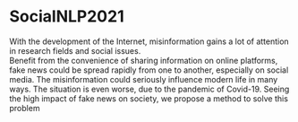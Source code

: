 # SocialNLP2021
With the development of the Internet, misinformation gains a lot of attention in research fields and social issues.  
Benefit from the convenience of sharing information on online platforms, fake news could be spread rapidly from one to another, especially on social media. 
The misinformation could seriously influence modern life in many ways. The situation is even worse, due to the pandemic of Covid-19. 
Seeing the high impact of fake news on society, we propose a method to solve this problem
